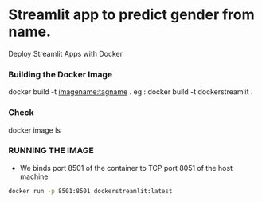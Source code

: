 # Streamlit app to predict gender from name. 
Deploy Streamlit Apps with Docker

### Building the Docker Image

docker build -t  <imagename:tagname>  .
eg : docker build -t dockerstreamlit . 

### Check 
docker image ls

### RUNNING THE IMAGE
* We binds port 8501 of the container to TCP port 8051 of the host machine
```bash
docker run -p 8501:8501 dockerstreamlit:latest
```  


